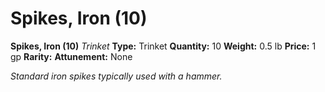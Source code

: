 # Spikes, Iron (10)

**Spikes, Iron (10)**
_Trinket_
**Type:** Trinket
**Quantity:** 10
**Weight:** 0.5 lb
**Price:** 1 gp
**Rarity:** 
**Attunement:** None

*Standard iron spikes typically used with a hammer.*